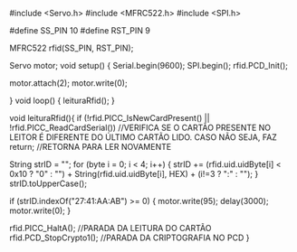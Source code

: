 #include <Servo.h>
#include <MFRC522.h>
#include <SPI.h>


#define SS_PIN 10
#define RST_PIN 9


MFRC522 rfid(SS_PIN, RST_PIN);


Servo motor;
void setup() {
  Serial.begin(9600);
  SPI.begin();
  rfid.PCD_Init();


  motor.attach(2);
  motor.write(0);


}
void loop() {
  leituraRfid();
}
 


void leituraRfid(){
  if (!rfid.PICC_IsNewCardPresent() || !rfid.PICC_ReadCardSerial()) //VERIFICA SE O CARTÃO PRESENTE NO LEITOR É DIFERENTE DO ÚLTIMO CARTÃO LIDO. CASO NÃO SEJA, FAZ
    return; //RETORNA PARA LER NOVAMENTE
 
  String strID = "";
  for (byte i = 0; i < 4; i++) {
    strID +=
    (rfid.uid.uidByte[i] < 0x10 ? "0" : "") +
    String(rfid.uid.uidByte[i], HEX) +
    (i!=3 ? ":" : "");
  }
  strID.toUpperCase();


  if (strID.indexOf("27:41:AA:AB") >= 0) {
    motor.write(95);
    delay(3000);
    motor.write(0);
  }
 
  rfid.PICC_HaltA(); //PARADA DA LEITURA DO CARTÃO
  rfid.PCD_StopCrypto1(); //PARADA DA CRIPTOGRAFIA NO PCD
  }
